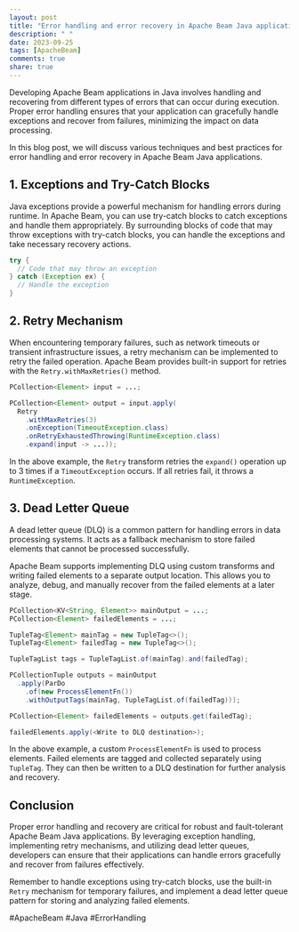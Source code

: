 ```yaml
---
layout: post
title: "Error handling and error recovery in Apache Beam Java applications"
description: " "
date: 2023-09-25
tags: [ApacheBeam]
comments: true
share: true
---
```


Developing Apache Beam applications in Java involves handling and recovering from different types of errors that can occur during execution. Proper error handling ensures that your application can gracefully handle exceptions and recover from failures, minimizing the impact on data processing.

In this blog post, we will discuss various techniques and best practices for error handling and error recovery in Apache Beam Java applications.

## 1. Exceptions and Try-Catch Blocks

Java exceptions provide a powerful mechanism for handling errors during runtime. In Apache Beam, you can use try-catch blocks to catch exceptions and handle them appropriately. By surrounding blocks of code that may throw exceptions with try-catch blocks, you can handle the exceptions and take necessary recovery actions.

```java
try {
  // Code that may throw an exception
} catch (Exception ex) {
  // Handle the exception
}
```

## 2. Retry Mechanism

When encountering temporary failures, such as network timeouts or transient infrastructure issues, a retry mechanism can be implemented to retry the failed operation. Apache Beam provides built-in support for retries with the `Retry.withMaxRetries()` method.

```java
PCollection<Element> input = ...;

PCollection<Element> output = input.apply(
  Retry
    .withMaxRetries(3)
    .onException(TimeoutException.class)
    .onRetryExhaustedThrowing(RuntimeException.class)
    .expand(input -> ...));
```

In the above example, the `Retry` transform retries the `expand()` operation up to 3 times if a `TimeoutException` occurs. If all retries fail, it throws a `RuntimeException`.

## 3. Dead Letter Queue

A dead letter queue (DLQ) is a common pattern for handling errors in data processing systems. It acts as a fallback mechanism to store failed elements that cannot be processed successfully.

Apache Beam supports implementing DLQ using custom transforms and writing failed elements to a separate output location. This allows you to analyze, debug, and manually recover from the failed elements at a later stage.

```java
PCollection<KV<String, Element>> mainOutput = ...;
PCollection<Element> failedElements = ...;

TupleTag<Element> mainTag = new TupleTag<>();
TupleTag<Element> failedTag = new TupleTag<>();

TupleTagList tags = TupleTagList.of(mainTag).and(failedTag);

PCollectionTuple outputs = mainOutput
  .apply(ParDo
    .of(new ProcessElementFn())
    .withOutputTags(mainTag, TupleTagList.of(failedTag)));

PCollection<Element> failedElements = outputs.get(failedTag);

failedElements.apply(<Write to DLQ destination>);
```

In the above example, a custom `ProcessElementFn` is used to process elements. Failed elements are tagged and collected separately using `TupleTag`. They can then be written to a DLQ destination for further analysis and recovery.

## Conclusion

Proper error handling and recovery are critical for robust and fault-tolerant Apache Beam Java applications. By leveraging exception handling, implementing retry mechanisms, and utilizing dead letter queues, developers can ensure that their applications can handle errors gracefully and recover from failures effectively.

Remember to handle exceptions using try-catch blocks, use the built-in `Retry` mechanism for temporary failures, and implement a dead letter queue pattern for storing and analyzing failed elements.

#ApacheBeam #Java #ErrorHandling